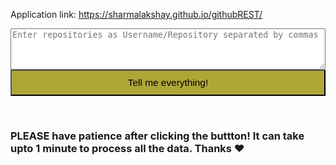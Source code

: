 Application link: https://sharmalakshay.github.io/githubREST/

<form action="http://iamlakshay.com/githubREST/" method="POST">
  <textarea name="repos" rows="4" style="width:100%" placeholder="Enter repositories as Username/Repository separated by commas"></textarea>
  <br>
  <input type="submit" name="submit" style="width:100%; padding-top:10px; padding-bottom:10px; font-size:110%; background-color: #afa638;" align="center" value="Tell me everything!"/>
</form>
<br>
<h3>PLEASE have patience after clicking the buttton! It can take upto 1 minute to process all the data. Thanks ♥<h3>
